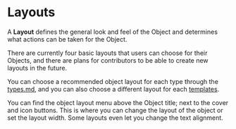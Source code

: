# Layouts

A **Layout** defines the general look and feel of the Object and determines what actions can be taken for the Object.

There are currently four basic layouts that users can choose for their Objects, and there are plans for contributors to be able to create new layouts in the future.

You can choose a recommended object layout for each type through the [types.md](../anytype-library/types.md "mention"), and you can also choose a different layout for each [templates](templates/ "mention").

You can find the object layout menu above the Object title; next to the cover and icon buttons. This is where you can change the layout of the object or set the layout width. Some layouts even let you change the text alignment.

